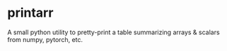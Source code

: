 # printarr
A small python utility to pretty-print a table summarizing arrays &amp; scalars from numpy, pytorch, etc.
